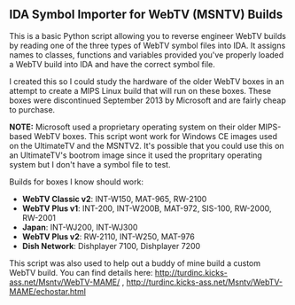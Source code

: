 ## IDA Symbol Importer for WebTV (MSNTV) Builds

This is a basic Python script allowing you to reverse engineer WebTV builds by reading one of the three types of WebTV symbol files into IDA.  It assigns names to classes, functions and variables provided you've properly loaded a WebTV build into IDA and have the correct symbol file.

I created this so I could study the hardware of the older WebTV boxes in an attempt to create a MIPS Linux build that will run on these boxes.  These boxes were discontinued September 2013 by Microsoft and are fairly cheap to purchase.

**NOTE:** Microsoft used a proprietary operating system on their older MIPS-based WebTV boxes.  This script wont work for Windows CE images used on the UltimateTV and the MSNTV2.  It's possible that you could use this on an UltimateTV's bootrom image since it used the propritary operating system but I don't have a symbol file to test.

Builds for boxes I know should work:

- **WebTV Classic v2**: INT-W150, MAT-965, RW-2100
- **WebTV Plus v1**: INT-200, INT-W200B, MAT-972, SIS-100, RW-2000, RW-2001
- **Japan**: INT-WJ200, INT-WJ300
- **WebTV Plus v2**: RW-2110, INT-W250, MAT-976
- **Dish Network**: Dishplayer 7100, Dishplayer 7200

This script was also used to help out a buddy of mine build a custom WebTV build.  You can find details here: http://turdinc.kicks-ass.net/Msntv/WebTV-MAME/ , http://turdinc.kicks-ass.net/Msntv/WebTV-MAME/echostar.html
